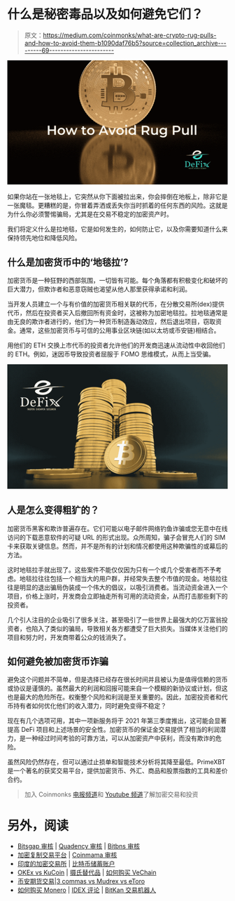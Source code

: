 # 什么是秘密毒品以及如何避免它们？

> 原文：<https://medium.com/coinmonks/what-are-crypto-rug-pulls-and-how-to-avoid-them-b1090daf76b5?source=collection_archive---------69----------------------->

![](img/4a6502f6184f0953b8f0e34505688f0f.png)

如果你站在一张地毯上，它突然从你下面被拉出来，你会摔倒在地板上，除非它是一张魔毯。更糟糕的是，你冒着弄洒或丢失你当时抓着的任何东西的风险。这就是为什么你必须警惕骗局，尤其是在交易不稳定的加密资产时。

我们将定义什么是拉地毯，它是如何发生的，如何防止它，以及你需要知道什么来保持领先地位和降低风险。

## **什么是加密货币中的‘地毯拉’?**

加密货币是一种狂野的西部氛围，一切皆有可能。每个角落都有积极变化和破坏的巨大潜力，但欺诈者和恶意窃贼也渴望从他人那里获得承诺和利润。

当开发人员建立一个与有价值的加密货币相关联的代币，在分散交易所(dex)提供代币，然后在投资者买入后撤回所有资金时，这被称为加密地毯拉。拉地毯通常是由无良的欺诈者进行的，他们为一种货币制造轰动效应，然后退出项目，窃取资金。通常，这些加密货币与可信的公用事业区块链(如以太坊或币安链)相结合。

用他们的 ETH 交换上市代币的投资者允许他们的开发商迅速从流动性中收回他们的 ETH。例如，迷因币导致投资者屈服于 FOMO 思维模式，从而上当受骗。

![](img/05449f1e3bd212d6bf18c40e860b7291.png)

## **人是怎么变得粗犷的？**

加密货币黑客和欺诈普遍存在。它们可能以电子邮件网络钓鱼诈骗或您无意中在线访问的下载恶意软件的可疑 URL 的形式出现。众所周知，骗子会冒充人们的 SIM 卡来获取关键信息。然而，并不是所有的计划和情况都使用这种欺骗性的或幕后的方法。

这时地毯拉手就出现了。这些案件不能仅仅因为只有一个或几个受害者而不予考虑。地毯拉往往包括一个相当大的用户群，并经常失去整个市值的现金。地毯拉往往是明显的退出骗局伪装成一个伟大的倡议，以吸引消费者。当流动资金进入一个项目，价格上涨时，开发商会立即抽走所有可用的流动资金，从而打击那些剩下的投资者。

几个引人注目的企业吸引了很多关注，甚至吸引了一些世界上最强大的亿万富翁投资者，也陷入了类似的骗局，导致相关各方都遭受了巨大损失。当媒体关注他们的项目和努力时，开发商带着公众的钱消失了。

## **如何避免被加密货币诈骗**

避免这个问题并不简单，但是选择已经存在很长时间并且被认为是值得信赖的货币或协议是谨慎的。虽然最大的利润和回报可能来自一个模糊的新协议或计划，但这也是最大的危险所在。权衡整个风险和利润是至关重要的。因此，加密投资者和代币持有者如何优化他们的收入潜力，同时避免变得不稳定？

现在有几个选项可用，其中一项新服务将于 2021 年第三季度推出，这可能会显著提高 DeFi 项目和上述场景的安全性。加密货币的保证金交易提供了相当的利润潜力，是一种经过时间考验的可靠方法，可以从加密资产中获利，而没有欺诈的危险。

虽然风险仍然存在，但可以通过止损单和智能技术分析将其降至最低。PrimeXBT 是一个著名的获奖交易平台，提供加密货币、外汇、商品和股票指数的工具和差价合约。

> 加入 Coinmonks [电报频道](https://t.me/coincodecap)和 [Youtube 频道](https://www.youtube.com/c/coinmonks/videos)了解加密交易和投资

# 另外，阅读

*   [Bitsgap 审核](/coinmonks/bitsgap-review-a-crypto-trading-bot-that-makes-easy-money-a5d88a336df2) | [Quadency 审核](/coinmonks/quadency-review-a-crypto-trading-automation-platform-3068eaa374e1) | [Bitbns 审核](/coinmonks/bitbns-review-38256a07e161)
*   [加密复制交易平台](/coinmonks/top-10-crypto-copy-trading-platforms-for-beginners-d0c37c7d698c) | [Coinmama 审核](/coinmonks/coinmama-review-ace5641bde6e)
*   [印度的加密交易所](/coinmonks/bitcoin-exchange-in-india-7f1fe79715c9) | [比特币储蓄账户](/coinmonks/bitcoin-savings-account-e65b13f92451)
*   [OKEx vs KuCoin](https://coincodecap.com/okex-kucoin) | [摄氏替代品](https://coincodecap.com/celsius-alternatives) | [如何购买 VeChain](https://coincodecap.com/buy-vechain)
*   [币安期货交易](https://coincodecap.com/binance-futures-trading)|[3 commas vs Mudrex vs eToro](https://coincodecap.com/mudrex-3commas-etoro)
*   [如何购买 Monero](https://coincodecap.com/buy-monero) | [IDEX 评论](https://coincodecap.com/idex-review) | [BitKan 交易机器人](https://coincodecap.com/bitkan-trading-bot)